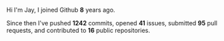 Hi I'm Jay, I joined Github **8** years ago.

Since then I've pushed **1242** commits, opened **41** issues, submitted **95** pull requests, and contributed to **16** public repositories.
